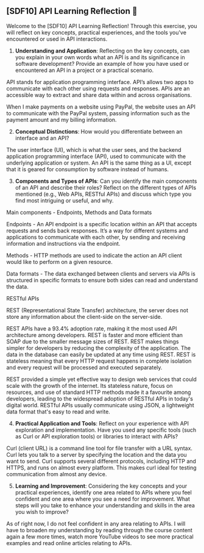 ## [SDF10] API Learning Reflection 🧠

Welcome to the [SDF10] API Learning Reflection! Through this exercise, you will reflect on key concepts, practical experiences, and the tools you've encountered or used in API interactions.

1. **Understanding and Application**: Reflecting on the key concepts, can you explain in your own words what an API is and its significance in software development? Provide an example of how you have used or encountered an API in a project or a practical scenario.

API stands for application programming interface. 
API’s allows two apps to communicate with each other using requests and responses.
APIs are an accessible way to extract and share data within and across organisations.

When I make payments on a website using PayPal, the website uses an API to communicate with the PayPal system, passing information such as the payment amount and my billing information.

2. **Conceptual Distinctions**: How would you differentiate between an interface and an API? 

The user interface (UI), which is what the user sees, and the backend application programming interface (API), used to communicate with the underlying application or system.
An API is the same thing as a UI, except that it is geared for consumption by software instead of humans.

3. **Components and Types of APIs**: Can you identify the main components of an API and describe their roles? Reflect on the different types of APIs mentioned (e.g., Web APIs, RESTful APIs) and discuss which type you find most intriguing or useful, and why.

Main components - Endpoints, Methods and Data formats

Endpoints - 
An API endpoint is a specific location within an API that accepts requests and sends back responses. It’s a way for different systems and applications to communicate with each other, by sending and receiving information and instructions via the endpoint.

Methods -
HTTP methods are used to indicate the action an API client would like to perform on a given resource.

Data formats - 
The data exchanged between clients and servers via APIs is structured in specific formats to ensure both sides can read and understand the data.

RESTful APIs

REST (Representational State Transfer) architecture, the server does not store any information about the client-side on the server-side.

REST APIs have a 93.4% adoption rate, making it the most used API architecture among developers. REST is faster and more efficient than SOAP due to the smaller message sizes of REST. REST makes things simpler for developers by reducing the complexity of the application. The data in the database can easily be updated at any time using REST.
REST is stateless meaning that every HTTP request happens in complete isolation and every request will be processed and executed separately. 

REST provided a simple yet effective way to design web services that could scale with the growth of the internet. Its stateless nature, focus on resources, and use of standard HTTP methods made it a favourite among developers, leading to the widespread adoption of RESTful APIs in today's digital world.
RESTful APIs usually communicate using JSON, a lightweight data format that's easy to read and write.

4. **Practical Application and Tools**: Reflect on your experience with API exploration and implementation. Have you used any specific tools (such as Curl or API exploration tools) or libraries to interact with APIs? 

Curl (client URL) is a command line tool for file transfer with a URL syntax. Curl lets you talk to a server by specifying the location and the data you want to send. 
Curl supports several different protocols, including HTTP and HTTPS, and runs on almost every platform. This makes curl ideal for testing communication from almost any device.

5. **Learning and Improvement**: Considering the key concepts and your practical experiences, identify one area related to APIs where you feel confident and one area where you see a need for improvement. What steps will you take to enhance your understanding and skills in the area you wish to improve?

As of right now, I do not feel confident in any area relating to APIs. I will have to broaden my understanding by reading through the course content again a few more times, watch more YouTube videos to see more practical examples and read online articles relating to APIs.
